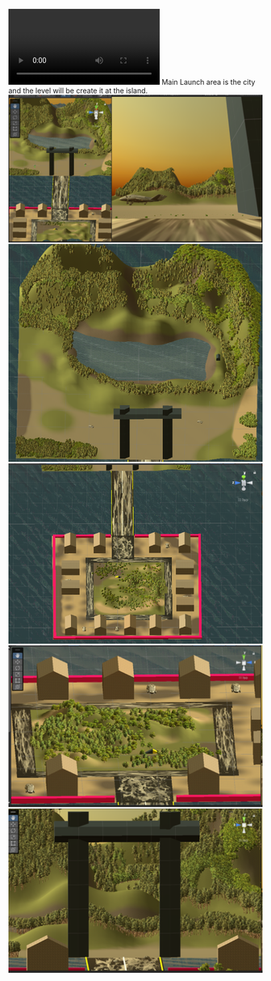 <video controls src="20240920-2027-13.4402551.mp4" title="Title"></video>
Main Launch area is the city and the level will be create it at the island.
![alt text](image.png)
![alt text](image-1.png)
![alt text](image-2.png)
![alt text](image-3.png)
![alt text](image-4.png)